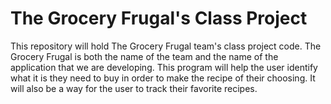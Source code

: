 # The Grocery Frugal's Class Project

This repository will hold The Grocery Frugal team's class project code.  The Grocery Frugal is both the name of the team and the
name of the application that we are developing.  This program will help the user identify what it is they need to buy in order to 
make the recipe of their choosing.  It will also be a way for the user to track their favorite recipes.
